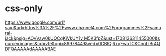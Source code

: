 # css-only

https://www.google.com/url?sa=i&url=https%3A%2F%2Fwww.channel4.com%2Fprogrammes%2Fsamurai-jack&psig=AOvVaw0kUQCgKiVkUY1v_M5K3fpZ&ust=1708136311455000&source=images&cd=vfe&opi=89978449&ved=0CBIQjRxqFwoTCKCnqLiBr4QDFQAAAAAdAAAAABAE
